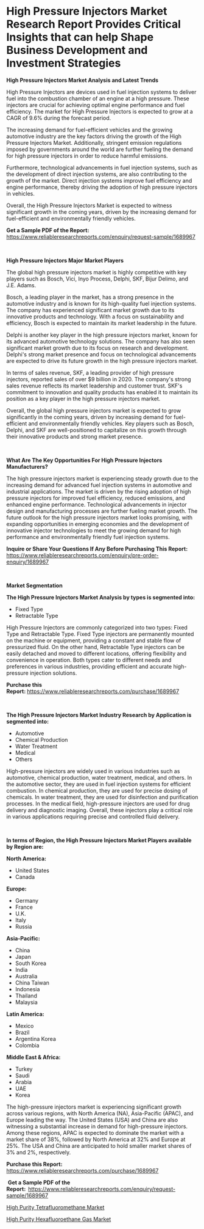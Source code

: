 <p><h1>High Pressure Injectors Market Research Report Provides Critical Insights that can help Shape Business Development and Investment Strategies</h1></p><p><strong>High Pressure Injectors Market Analysis and Latest Trends</strong></p>
<p><p>High Pressure Injectors are devices used in fuel injection systems to deliver fuel into the combustion chamber of an engine at a high pressure. These injectors are crucial for achieving optimal engine performance and fuel efficiency. The market for High Pressure Injectors is expected to grow at a CAGR of 9.6% during the forecast period.</p><p>The increasing demand for fuel-efficient vehicles and the growing automotive industry are the key factors driving the growth of the High Pressure Injectors Market. Additionally, stringent emission regulations imposed by governments around the world are further fueling the demand for high pressure injectors in order to reduce harmful emissions.</p><p>Furthermore, technological advancements in fuel injection systems, such as the development of direct injection systems, are also contributing to the growth of the market. Direct injection systems improve fuel efficiency and engine performance, thereby driving the adoption of high pressure injectors in vehicles.</p><p>Overall, the High Pressure Injectors Market is expected to witness significant growth in the coming years, driven by the increasing demand for fuel-efficient and environmentally friendly vehicles.</p></p>
<p><strong>Get a Sample PDF of the Report:&nbsp;</strong> <a href="https://www.reliableresearchreports.com/enquiry/request-sample/1689967">https://www.reliableresearchreports.com/enquiry/request-sample/1689967</a></p>
<p>&nbsp;</p>
<p><strong>High Pressure Injectors Major Market Players</strong></p>
<p><p>The global high pressure injectors market is highly competitive with key players such as Bosch, Vici, Inyo Process, Delphi, SKF, Bijur Delimo, and J.E. Adams. </p><p>Bosch, a leading player in the market, has a strong presence in the automotive industry and is known for its high-quality fuel injection systems. The company has experienced significant market growth due to its innovative products and technology. With a focus on sustainability and efficiency, Bosch is expected to maintain its market leadership in the future.</p><p>Delphi is another key player in the high pressure injectors market, known for its advanced automotive technology solutions. The company has also seen significant market growth due to its focus on research and development. Delphi's strong market presence and focus on technological advancements are expected to drive its future growth in the high pressure injectors market.</p><p>In terms of sales revenue, SKF, a leading provider of high pressure injectors, reported sales of over $9 billion in 2020. The company's strong sales revenue reflects its market leadership and customer trust. SKF's commitment to innovation and quality products has enabled it to maintain its position as a key player in the high pressure injectors market.</p><p>Overall, the global high pressure injectors market is expected to grow significantly in the coming years, driven by increasing demand for fuel-efficient and environmentally friendly vehicles. Key players such as Bosch, Delphi, and SKF are well-positioned to capitalize on this growth through their innovative products and strong market presence.</p></p>
<p>&nbsp;</p>
<p><strong>What Are The Key Opportunities For High Pressure Injectors Manufacturers?</strong></p>
<p><p>The high pressure injectors market is experiencing steady growth due to the increasing demand for advanced fuel injection systems in automotive and industrial applications. The market is driven by the rising adoption of high pressure injectors for improved fuel efficiency, reduced emissions, and enhanced engine performance. Technological advancements in injector design and manufacturing processes are further fueling market growth. The future outlook for the high pressure injectors market looks promising, with expanding opportunities in emerging economies and the development of innovative injector technologies to meet the growing demand for high performance and environmentally friendly fuel injection systems.</p></p>
<p><strong>Inquire or Share Your Questions If Any Before Purchasing This Report:</strong> <a href="https://www.reliableresearchreports.com/enquiry/pre-order-enquiry/1689967">https://www.reliableresearchreports.com/enquiry/pre-order-enquiry/1689967</a></p>
<p>&nbsp;</p>
<p><strong>Market Segmentation</strong></p>
<p><strong>The High Pressure Injectors Market Analysis by types is segmented into:</strong></p>
<p><ul><li>Fixed Type</li><li>Retractable Type</li></ul></p>
<p><p>High Pressure Injectors are commonly categorized into two types: Fixed Type and Retractable Type. Fixed Type injectors are permanently mounted on the machine or equipment, providing a constant and stable flow of pressurized fluid. On the other hand, Retractable Type injectors can be easily detached and moved to different locations, offering flexibility and convenience in operation. Both types cater to different needs and preferences in various industries, providing efficient and accurate high-pressure injection solutions.</p></p>
<p><strong>Purchase this Report:&nbsp;</strong><a href="https://www.reliableresearchreports.com/purchase/1689967">https://www.reliableresearchreports.com/purchase/1689967</a></p>
<p>&nbsp;</p>
<p><strong>The High Pressure Injectors Market Industry Research by Application is segmented into:</strong></p>
<p><ul><li>Automotive</li><li>Chemical Production</li><li>Water Treatment</li><li>Medical</li><li>Others</li></ul></p>
<p><p>High-pressure injectors are widely used in various industries such as automotive, chemical production, water treatment, medical, and others. In the automotive sector, they are used in fuel injection systems for efficient combustion. In chemical production, they are used for precise dosing of chemicals. In water treatment, they are used for disinfection and purification processes. In the medical field, high-pressure injectors are used for drug delivery and diagnostic imaging. Overall, these injectors play a critical role in various applications requiring precise and controlled fluid delivery.</p></p>
<p>&nbsp;</p>
<p><strong>In terms of Region, the High Pressure Injectors Market Players available by Region are:</strong></p>
<p>
    <p> <strong> North America: </strong>
        <ul>
            <li>United States</li>
            <li>Canada</li>
        </ul>
        </p> 
    <p> <strong> Europe: </strong>
        <ul>
            <li>Germany</li>
            <li>France</li>
            <li>U.K.</li>
            <li>Italy</li>
            <li>Russia</li>
        </ul>
        </p> 
    <p> <strong> Asia-Pacific: </strong>
        <ul>
            <li>China</li>
            <li>Japan</li>
            <li>South Korea</li>
            <li>India</li>
            <li>Australia</li>
            <li>China Taiwan</li>
            <li>Indonesia</li>
            <li>Thailand</li>
            <li>Malaysia</li>
        </ul>
        </p> 
    <p> <strong> Latin America: </strong>
        <ul>
            <li>Mexico</li>
            <li>Brazil</li>
            <li>Argentina Korea</li>
            <li>Colombia</li>
        </ul>
        </p> 
    <p> <strong> Middle East & Africa: </strong>
        <ul>
            <li>Turkey</li>
            <li>Saudi</li>
            <li>Arabia</li>
            <li>UAE</li>
            <li>Korea</li>
        </ul>
    </p>
    </p>
<p><p>The high-pressure injectors market is experiencing significant growth across various regions, with North America (NA), Asia-Pacific (APAC), and Europe leading the way. The United States (USA) and China are also witnessing a substantial increase in demand for high-pressure injectors. Among these regions, APAC is expected to dominate the market with a market share of 38%, followed by North America at 32% and Europe at 25%. The USA and China are anticipated to hold smaller market shares of 3% and 2%, respectively.</p></p>
<p><strong>Purchase this Report: </strong><a href="https://www.reliableresearchreports.com/purchase/1689967">https://www.reliableresearchreports.com/purchase/1689967</a></p>
<p>&nbsp;<strong>Get a Sample PDF of the Report:&nbsp;&nbsp;</strong><a href="https://www.reliableresearchreports.com/enquiry/request-sample/1689967">https://www.reliableresearchreports.com/enquiry/request-sample/1689967</a></p>
<p><strong></strong></p>
<p><p><a href="https://issuu.com/reportprime-2/docs/high-purity-tetrafluoromethane-market-size-2030.pp">High Purity Tetrafluoromethane Market</a></p><p><a href="https://issuu.com/reportprime-2/docs/high-purity-hexafluoroethane-gas-market-size-2030.">High Purity Hexafluoroethane Gas Market</a></p></p>